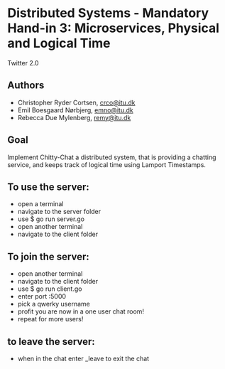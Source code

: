 # Distributed Systems - Mandatory Hand-in 3: Microservices, Physical and Logical Time
Twitter 2.0

## Authors

- Christopher Ryder Cortsen, crco@itu.dk
- Emil Boesgaard Nørbjerg, emno@itu.dk
- Rebecca Due Mylenberg, remy@itu.dk

## Goal

Implement Chitty-Chat a distributed system, that is providing a chatting service, and keeps track of logical time using Lamport Timestamps.

## To use the server:
- open a terminal 
- navigate to the server folder
- use $ go run server.go
- open another terminal 
- navigate to the client folder

## To join the server:
- open another terminal
- navigate to the client folder
- use $ go run client.go
- enter port :5000
- pick a qwerky username
- profit you are now in a one user chat room!
- repeat for more users!

## to leave the server:
- when in the chat enter _leave to exit the chat
